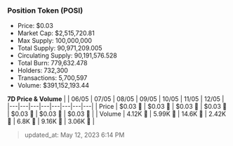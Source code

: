 
  ### Position Token (POSI)
  - Price: $0.03
  - Market Cap: $2,515,720.81
  - Max Supply: 100,000,000
  - Total Supply: 90,971,209.005
  - Circulating Supply: 90,191,576.528
  - Total Burn: 779,632.478
  - Holders: 732,300
  - Transactions: 5,700,597
  - Volume: $391,152,193.44

  **7D Price & Volume**
  | | 06&#x2F;05 | 07&#x2F;05 | 08&#x2F;05 | 09&#x2F;05 | 10&#x2F;05 | 11&#x2F;05 | 12&#x2F;05 |
  |---|---|---|---|---|---|---|---|
  | Price | $0.03 🔻 | $0.03 🚀 | $0.03 🔻 | $0.03 🚀 | $0.03 🚀 | $0.03 🔻 | $0.03 🔻 |
  | Volume | 4.12K 🔻 | 5.99K 🚀 | 14.6K 🚀 | 2.42K 🔻 | 6.8K 🚀 | 9.16K 🚀 | 3.06K 🔻 |

  > updated_at: May 12, 2023 6:14 PM
